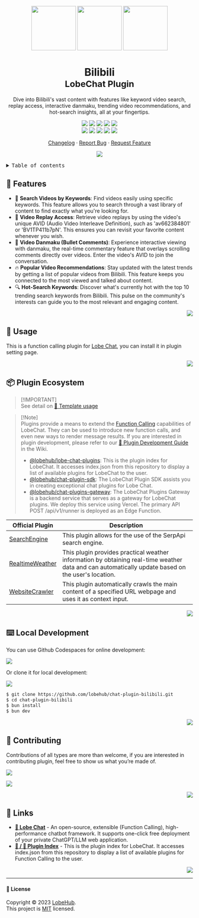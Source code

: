 <a name="readme-top"></a>

<div align="center">

<img height="120" src="https://registry.npmmirror.com/@lobehub/assets-emoji/1.3.0/files/assets/puzzle-piece.webp">
<img height="120" src="https://gw.alipayobjects.com/zos/kitchen/qJ3l3EPsdW/split.svg">
<img height="120" src="https://registry.npmmirror.com/@lobehub/assets-emoji-anim/1.0.0/files/assets/rocket.webp">

<h1>Bilibili<br/><sup>LobeChat Plugin</sup></h1>

Dive into Bilibili's vast content with features like keyword video search, replay access, interactive danmaku, trending video recommendations, and hot-search insights, all at your fingertips.

[![][🤯-🧩-lobehub-shield]][🤯-🧩-lobehub-link]
[![][github-release-shield]][github-release-link]
[![][github-releasedate-shield]][github-releasedate-link]
[![][github-action-test-shield]][github-action-test-link]
[![][github-action-release-shield]][github-action-release-link]<br/>
[![][github-contributors-shield]][github-contributors-link]
[![][github-forks-shield]][github-forks-link]
[![][github-stars-shield]][github-stars-link]
[![][github-issues-shield]][github-issues-link]
[![][github-license-shield]][github-license-link]

[Changelog](./CHANGELOG.md) · [Report Bug][github-issues-link] · [Request Feature][github-issues-link]

![](https://raw.githubusercontent.com/andreasbm/readme/master/assets/lines/rainbow.png)

</div>

<details>
<summary><kbd>Table of contents</kbd></summary>

#### TOC

- [🌟 Features](#-features)
- [🤯 Usage](#-usage)
- [📦 Plugin Ecosystem](#-plugin-ecosystem)
- [⌨️ Local Development](#️-local-development)
- [🤝 Contributing](#-contributing)
- [🔗 Links](#-links)

####

</details>

## 🌟 Features

- 🎥 **Search Videos by Keywords**: Find videos easily using specific keywords. This feature allows you to search through a vast library of content to find exactly what you're looking for.
- 🔄 **Video Replay Access**: Retrieve video replays by using the video's unique AVID (Audio Video Interleave Definition), such as 'av662384801' or 'BV1TP411b7pN'. This ensures you can revisit your favorite content whenever you wish.
- 💬 **Video Danmaku (Bullet Comments)**: Experience interactive viewing with danmaku, the real-time commentary feature that overlays scrolling comments directly over videos. Enter the video's AVID to join the conversation.
- 🔥 **Popular Video Recommendations**: Stay updated with the latest trends by getting a list of popular videos from Bilibili. This feature keeps you connected to the most viewed and talked about content.
- 🔍 **Hot-Search Keywords**: Discover what's currently hot with the top 10 trending search keywords from Bilibili. This pulse on the community's interests can guide you to the most relevant and engaging content.

<div align="right">

[![][back-to-top]](#readme-top)

</div>

## 🤯 Usage

This is a function calling plugin for [Lobe Chat](https://github.com/lobehub/lobe-chat), you can install it in plugin setting page.

<div align="right">

[![][back-to-top]](#readme-top)

</div>

## 📦 Plugin Ecosystem

> \[!IMPORTANT]\
> See detail on [📘 Template usage](https://chat-plugin-sdk.lobehub.com/guides/template)

> \[!Note]\
> Plugins provide a means to extend the [Function Calling][fc-link] capabilities of LobeChat. They can be used to introduce new function calls, and even new ways to render message results. If you are interested in plugin development, please refer to our [📘 Plugin Development Guide](https://github.com/lobehub/lobe-chat/wiki/Plugin-Development) in the Wiki.
>
> - [@lobehub/lobe-chat-plugins][lobe-chat-plugins]: This is the plugin index for LobeChat. It accesses index.json from this repository to display a list of available plugins for LobeChat to the user.
> - [@lobehub/chat-plugin-sdk][chat-plugin-sdk]: The LobeChat Plugin SDK assists you in creating exceptional chat plugins for Lobe Chat.
> - [@lobehub/chat-plugins-gateway][chat-plugins-gateway]: The LobeChat Plugins Gateway is a backend service that serves as a gateway for LobeChat plugins. We deploy this service using Vercel. The primary API POST /api/v1/runner is deployed as an Edge Function.

| Official Plugin                                 | Description                                                                                                                                       |
| ----------------------------------------------- | ------------------------------------------------------------------------------------------------------------------------------------------------- |
| [SearchEngine][chat-plugin-search-engine]       | This plugin allows for the use of the SerpApi search engine.                                                                                      |
| [RealtimeWeather][chat-plugin-realtime-weather] | This plugin provides practical weather information by obtaining real-time weather data and can automatically update based on the user's location. |
| [WebsiteCrawler][chat-plugin-web-crawler]       | This plugin automatically crawls the main content of a specified URL webpage and uses it as context input.                                        |

<div align="right">

[![][back-to-top]](#readme-top)

</div>

## ⌨️ Local Development

You can use Github Codespaces for online development:

[![][github-codespace-shield]][github-codespace-link]

Or clone it for local development:

[![][bun-shield]][bun-link]

```bash
$ git clone https://github.com/lobehub/chat-plugin-bilibili.git
$ cd chat-plugin-bilibili
$ bun install
$ bun dev
```

<div align="right">

[![][back-to-top]](#readme-top)

</div>

## 🤝 Contributing

Contributions of all types are more than welcome, if you are interested in contributing plugin, feel free to show us what you’re made of.

[![][pr-welcome-shield]][pr-welcome-link]

[![][github-contrib-shield]][github-contrib-link]

<div align="right">

[![][back-to-top]](#readme-top)

</div>

## 🔗 Links

- **[🤖 Lobe Chat](https://github.com/lobehub/lobe-chat)** - An open-source, extensible (Function Calling), high-performance chatbot framework. It supports one-click free deployment of your private ChatGPT/LLM web application.
- **[🧩 / 🏪 Plugin Index](https://github.com/lobehub/lobe-chat-plugins)** - This is the plugin index for LobeChat. It accesses index.json from this repository to display a list of available plugins for Function Calling to the user.

<div align="right">

[![][back-to-top]](#readme-top)

</div>

---

#### 📝 License

Copyright © 2023 [LobeHub][profile-url]. <br />
This project is [MIT](./LICENSE) licensed.

<!-- LINK GROUP -->

[🤯-🧩-lobehub-link]: https://github.com/lobehub/lobe-chat-plugins
[🤯-🧩-lobehub-shield]: https://img.shields.io/badge/%F0%9F%A4%AF%20%26%20%F0%9F%A7%A9%20LobeHub-Plugin-95f3d9?labelColor=black&style=flat-square
[back-to-top]: https://img.shields.io/badge/-BACK_TO_TOP-151515?style=flat-square
[bun-link]: https://bun.sh
[bun-shield]: https://img.shields.io/badge/-speedup%20with%20bun-black?logo=bun&style=for-the-badge
[chat-plugin-realtime-weather]: https://github.com/lobehub/chat-plugin-realtime-weather
[chat-plugin-sdk]: https://github.com/lobehub/chat-plugin-sdk
[chat-plugin-search-engine]: https://github.com/lobehub/chat-plugin-search-engine
[chat-plugin-web-crawler]: https://github.com/lobehub/chat-plugin-web-crawler
[chat-plugins-gateway]: https://github.com/lobehub/chat-plugins-gateway
[fc-link]: https://sspai.com/post/81986
[github-action-release-link]: https://github.com/lobehub/chat-plugin-bilibili/actions/workflows/release.yml
[github-action-release-shield]: https://img.shields.io/github/actions/workflow/status/lobehub/chat-plugin-bilibili/release.yml?label=release&labelColor=black&logo=githubactions&logoColor=white&style=flat-square
[github-action-test-link]: https://github.com/lobehub/chat-plugin-bilibili/actions/workflows/test.yml
[github-action-test-shield]: https://img.shields.io/github/actions/workflow/status/lobehub/chat-plugin-bilibili/test.yml?label=test&labelColor=black&logo=githubactions&logoColor=white&style=flat-square
[github-codespace-link]: https://codespaces.new/lobehub/chat-plugin-bilibili
[github-codespace-shield]: https://github.com/codespaces/badge.svg
[github-contrib-link]: https://github.com/lobehub/chat-plugin-bilibili/graphs/contributors
[github-contrib-shield]: https://contrib.rocks/image?repo=lobehub%2Fchat-plugin-bilibili
[github-contributors-link]: https://github.com/lobehub/chat-plugin-bilibili/graphs/contributors
[github-contributors-shield]: https://img.shields.io/github/contributors/lobehub/chat-plugin-bilibili?color=c4f042&labelColor=black&style=flat-square
[github-forks-link]: https://github.com/lobehub/chat-plugin-bilibili/network/members
[github-forks-shield]: https://img.shields.io/github/forks/lobehub/chat-plugin-bilibili?color=8ae8ff&labelColor=black&style=flat-square
[github-issues-link]: https://github.com/lobehub/chat-plugin-bilibili/issues
[github-issues-shield]: https://img.shields.io/github/issues/lobehub/chat-plugin-bilibili?color=ff80eb&labelColor=black&style=flat-square
[github-license-link]: https://github.com/lobehub/chat-plugin-bilibili/blob/main/LICENSE
[github-license-shield]: https://img.shields.io/github/license/lobehub/chat-plugin-bilibili?color=white&labelColor=black&style=flat-square
[github-release-link]: https://github.com/lobehub/chat-plugin-bilibili/releases
[github-release-shield]: https://img.shields.io/github/v/release/lobehub/chat-plugin-bilibili?color=369eff&labelColor=black&logo=github&style=flat-square
[github-releasedate-link]: https://github.com/lobehub/chat-plugin-bilibili/releases
[github-releasedate-shield]: https://img.shields.io/github/release-date/lobehub/chat-plugin-bilibili?labelColor=black&style=flat-square
[github-stars-link]: https://github.com/lobehub/chat-plugin-bilibili/network/stargazers
[github-stars-shield]: https://img.shields.io/github/stars/lobehub/chat-plugin-bilibili?color=ffcb47&labelColor=black&style=flat-square
[lobe-chat-plugins]: https://github.com/lobehub/lobe-chat-plugins
[pr-welcome-link]: https://github.com/lobehub/chat-plugin-bilibili/pulls
[pr-welcome-shield]: https://img.shields.io/badge/%F0%9F%A4%AF%20PR%20WELCOME-%E2%86%92-ffcb47?labelColor=black&style=for-the-badge
[profile-url]: https://github.com/lobehub
